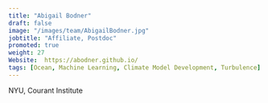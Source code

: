 ```yaml
---
title: "Abigail Bodner"
draft: false
image: "/images/team/AbigailBodner.jpg"
jobtitle: "Affiliate, Postdoc"
promoted: true
weight: 27
Website:  https://abodner.github.io/
tags: [Ocean, Machine Learning, Climate Model Development, Turbulence]
---
```



NYU, Courant Institute

